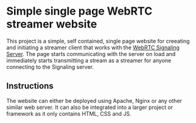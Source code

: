 # Simple single page WebRTC streamer website
This project is a simple, self contained, single page website for creeating and initiating a streamer client that works with the [WebRTC Signaling Server](https://github.com/JI-0/WebRTC_SignalingServer).
The page starts communicating with the server on load and immediately starts transmitting a stream as a streamer for anyone connecting to the Signaling server.

## Instructions
The website can either be deployed using Apache, Nginx or any other similar web server. It can also be integrated into a larger project or framework as it only contains HTML, CSS and JS.